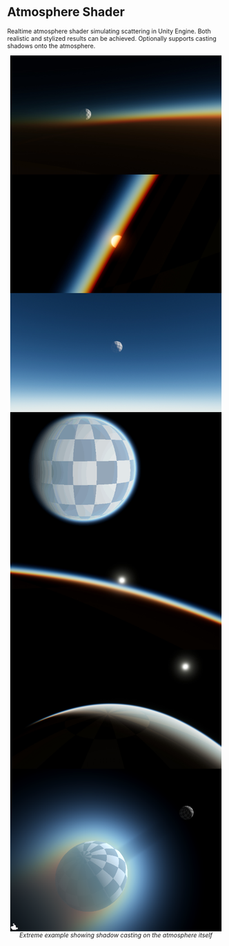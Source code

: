 <head>
	<style>
    .media_grid {
        display: flex;
        flex-wrap: wrap;
        justify-content: space-between;
    }
    .media_grid > * {
        margin: auto;
        margin-top: 0;
        width: 490px;
    }
    .youtube {
        aspect-ratio: 16/9;
        width: 100%;
    }
    figure img {
        display: block;
    }
    figure figcaption {
        font-style: italic;
        text-align: center;
        vertical-align: top;
        text-wrap: balance;
    }
    img:hover {
        filter: brightness(75%);
    }
	</style>
</head>

# Atmosphere Shader
Realtime atmosphere shader simulating scattering in Unity Engine.
Both realistic and stylized results can be achieved.
Optionally supports casting shadows onto the atmosphere.

<div class="media_grid">
    <figure>
        <a href="content/Shader/Atmosphere/sunset1.jpg" title="Enlarge"><img src="content/Shader/Atmosphere/sunset1.jpg"></a>
        <figcaption></figcaption>
    </figure>
    <figure>
        <a href="content/Shader/Atmosphere/sunset2.jpg" title="Enlarge"><img src="content/Shader/Atmosphere/sunset2.jpg"></a>
        <figcaption></figcaption>
    </figure>
    <figure>
        <a href="content/Shader/Atmosphere/in_atmo1.jpg" title="Enlarge"><img src="content/Shader/Atmosphere/in_atmo1.jpg"></a>
        <figcaption></figcaption>
    </figure>
    <figure>
        <a href="content/Shader/Atmosphere/atmo_shadow.gif" title="Enlarge"><img src="content/Shader/Atmosphere/atmo_shadow.gif" style="aspect-ratio:16/9; object-fit:cover"></a>
        <figcaption></figcaption>
    </figure>
    <figure>
        <a href="content/Shader/Atmosphere/sunset6.jpg" title="Enlarge"><img src="content/Shader/Atmosphere/sunset6.jpg"></a>
        <figcaption></figcaption>
    </figure>
    <figure>
        <a href="content/Shader/Atmosphere/sunrise.jpg" title="Enlarge"><img src="content/Shader/Atmosphere/sunrise.jpg"></a>
        <figcaption></figcaption>
    </figure>
    <figure>
        <a href="content/Shader/Atmosphere/moon_shadow_extreme.png" title="Enlarge"><img src="content/Shader/Atmosphere/moon_shadow_extreme.png"></a>
        <figcaption>Extreme example showing shadow casting on the atmosphere itself</figcaption>
    </figure>
</div>